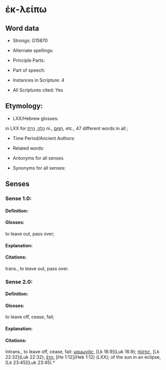 # ἐκ-λείπω 

<!-- Status: S2=NeedsEdits -->
<!-- Lexica used for edits:   -->

## Word data

* Strongs: G15870

* Alternate spellings:



* Principle Parts: 


* Part of speech: 


* Instances in Scripture: 4

* All Scriptures cited: Yes

## Etymology: 


* LXX/Hebrew glosses: 

in LXX for [כָּלָה](//en-uhl/H3615), [כָּרַת](//en-uhl/H3772) ni., [תָּמַם](//en-uhl/H8552), etc., 47 different words in all ; 

* Time Period/Ancient Authors: 


* Related words: 

* Antonyms for all senses

* Synonyms for all senses: 


## Senses 


### Sense  1.0: 

#### Definition: 

#### Glosses: 

to leave out, pass over; 

#### Explanation: 


#### Citations: 

trans., to leave out, pass over. 

### Sense  2.0: 

#### Definition: 

#### Glosses: 

to leave off, cease, fail; 

#### Explanation: 


#### Citations: 

Intrans., to leave off, cease, fail: [μαμωνᾶς](), [Lk 16:9](Luk 16:9); [πίστις](), [Lk 22:32](Luk 22:32); [ἔτη](), [He 1:12](Heb 1:12) (LXX); of the sun in an eclipse, [Lk 23:45](Luk 23:45).†
